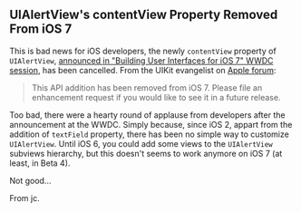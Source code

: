 ## UIAlertView's contentView Property Removed From iOS 7

This is bad news for iOS developers, the newly `contentView` property of `UIAlertView`, [announced in "Building User Interfaces for iOS 7" WWDC session][], has been cancelled. From the UIKit evangelist on [Apple forum][]:

> This API addition has been removed from iOS 7. Please file an enhancement
> request if you would like to see it in a future release.

Too bad, there were a hearty round of applause from developers after the announcement at the WWDC. Simply because, since iOS 2, appart from the addition of `textField` property, there has been no simple way to customize `UIAlertView`. Until iOS 6, you could add some views to the `UIAlertView` subviews hierarchy, but this doesn't seems to work anymore on iOS 7 (at least, in Beta 4). 

Not good...

From jc.

[Apple forum]: https://devforums.apple.com/thread/196613?tstart=0
[announced in "Building User Interfaces for iOS 7" WWDC session]: https://developer.apple.com/wwdc/videos/?include=201#201

